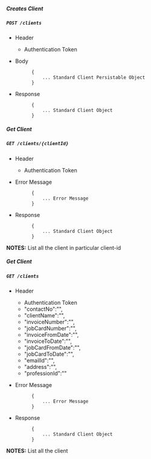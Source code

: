 ##### Creates Client

##### `POST /clients`
+ Header
	- Authentication Token


+ Body

            {
                ... Standard Client Persistable Object
            }
            
+ Response

            {
                ... Standard Client Object
            }
    

##### Get Client
            
##### `GET /clients/{clientId}`
+ Header 
	- Authentication Token
	
+ Error Message

			{
				... Error Message
			} 
+ Response

			{
				... Standard Client Object
			}

**NOTES:** List all the client in particular client-id

##### Get Client
            
##### `GET /clients`
+ Header 
	- Authentication Token
	- "contactNo":"",
	- "clientName":"",
	- "invoiceNumber":"",
	- "jobCardNumber":"",
	- "invoiceFromDate":"",
	- "invoiceToDate":"",
	- "jobCardFromDate":"",
	- "jobCardToDate":"",
	- "emailId":"",
	- "address":"",
	- "professionId":""
+ Error Message

			{
				... Error Message
			} 
+ Response

			{
				... Standard Client Object
			}

**NOTES:** List all the client
